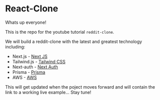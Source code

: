 # React-Clone

Whats up everyone!

This is the repo for the youtube tutorial `reddit-clone`.

We will build a reddit-clone with the latest and greatest technology including:

- Next.js - [Next JS](https://nextjs.org/)
- Tailwind.js - [Tailwind CSS](https://tailwindcss.com)
- Next-auth - [Next Auth](https://next-auth.js.org/)
- Prisma - [Prisma](https://www.prisma.io/)
- AWS - [AWS](https://aws.amazon.com/?nc1=h_ls)

This will get updated when the poject moves forward and will contain the link to a working live example...
Stay tune!
